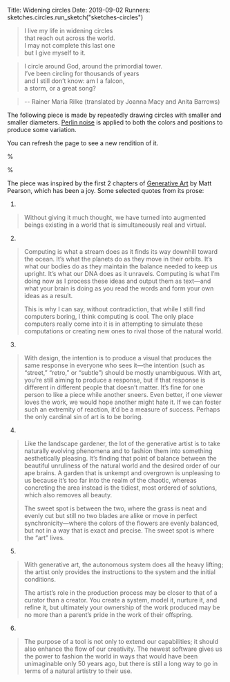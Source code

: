 Title: Widening circles
Date: 2019-09-02
Runners:
    sketches.circles.run_sketch("sketches-circles")

> I live my life in widening circles  
> that reach out across the world.  
> I may not complete this last one  
> but I give myself to it.  

> I circle around God, around the primordial tower.  
> I’ve been circling for thousands of years  
> and I still don’t know: am I a falcon,  
> a storm, or a great song?  

> -- Rainer Maria Rilke (translated by Joanna Macy and Anita Barrows)
    
The following piece is made by repeatedly drawing circles with smaller and smaller diameters. [Perlin noise](https://en.wikipedia.org/wiki/Perlin_noise) is applied to both the colors and positions to produce some variation.

You can refresh the page to see a new rendition of it.

%<div class="sketch" id="sketches-circles"></div>%

The piece was inspired by the first 2 chapters of [Generative Art](http://zenbullets.com/book.php) by Matt Pearson, which has been a joy. Some selected quotes from its prose:

1.

> Without giving it much thought, we have turned into augmented beings existing in a world that is simultaneously real and virtual.

2.

> Computing is what a stream does as it finds its way downhill toward the ocean. It’s what the planets do as they move in their orbits. It’s what our bodies do as they maintain the balance needed to keep us upright. It’s what our DNA does as it unravels. Computing is what I’m doing now as I process these ideas and output them as text—and what your brain is doing as you read the words and form your own ideas as a result.  
>  
> This is why I can say, without contradiction, that while I still find computers boring, I think computing is cool. The only place computers really come into it is in attempting to simulate these computations or creating new ones to rival those of the natural world.

3.

> With design, the intention is to produce a visual that produces the same response in everyone who sees it—the intention (such as “street,” “retro,” or “subtle”) should be mostly unambiguous. With art, you’re still aiming to produce a response, but if that response is different in different people that doesn’t matter. It’s fine for one person to like a piece while another sneers. Even better, if one viewer loves the work, we would hope another might hate it. If we can foster such an extremity of reaction, it’d be a measure of success. Perhaps the only cardinal sin of art is to be boring.

4.

> Like the landscape gardener, the lot of the generative artist is to take naturally evolving phenomena and to fashion them into something aesthetically pleasing. It’s finding that point of balance between the beautiful unruliness of the natural world and the desired order of our ape brains. A garden that is unkempt and overgrown is unpleasing to us because it’s too far into the realm of the chaotic, whereas concreting the area instead is the tidiest, most ordered of solutions, which also removes all beauty.  
>  
> The sweet spot is between the two, where the grass is neat and evenly cut but still no two blades are alike or move in perfect synchronicity—where the colors of the flowers are evenly balanced, but not in a way that is exact and precise. The sweet spot is where the “art” lives.

5.

> With generative art, the autonomous system does all the heavy lifting; the artist only provides the instructions to the system and the initial conditions.  
>  
> The artist’s role in the production process may be closer to that of a curator than a creator. You create a system, model it, nurture it, and refine it, but ultimately your ownership of the work produced may be no more than a parent’s pride in the work of their offspring.

6.

> The purpose of a tool is not only to extend our capabilities; it should also enhance the flow of our creativity. The newest software gives us the power to fashion the world in ways that would have been unimaginable only 50 years ago, but there is still a long way to go in terms of a natural artistry to their use. 
